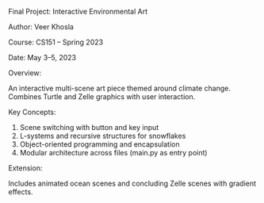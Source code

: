 Final Project: Interactive Environmental Art

Author: Veer Khosla

Course: CS151 – Spring 2023

Date: May 3–5, 2023

Overview:

An interactive multi-scene art piece themed around climate change. Combines Turtle and Zelle graphics with user interaction.

Key Concepts:
1. Scene switching with button and key input
2. L-systems and recursive structures for snowflakes
3. Object-oriented programming and encapsulation
4. Modular architecture across files (main.py as entry point)

Extension:

Includes animated ocean scenes and concluding Zelle scenes with gradient effects.
